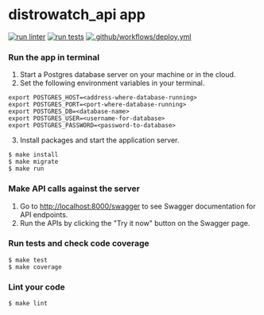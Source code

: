 # distrowatch_api app

[![run linter](https://github.com/adoubleyoueye/Distrowatch_API/actions/workflows/lint.yml/badge.svg)](https://github.com/adoubleyoueye/Distrowatch_API/actions/workflows/lint.yml)
[![run tests](https://github.com/adoubleyoueye/Distrowatch_API/actions/workflows/test.yml/badge.svg)](https://github.com/adoubleyoueye/Distrowatch_API/actions/workflows/test.yml)
[![.github/workflows/deploy.yml](https://github.com/adoubleyoueye/Distrowatch_API/actions/workflows/deploy.yml/badge.svg?branch=master)](https://github.com/adoubleyoueye/Distrowatch_API/actions/workflows/deploy.yml)

### Run the app in terminal

1. Start a Postgres database server on your machine or in the cloud.
2. Set the following environment variables in your terminal.

```
export POSTGRES_HOST=<address-where-database-running>
export POSTGRES_PORT=<port-where-database-running>
export POSTGRES_DB=<database-name>
export POSTGRES_USER=<username-for-database>
export POSTGRES_PASSWORD=<password-to-database>
```

3. Install packages and start the application server.

```
$ make install
$ make migrate
$ make run
```

### Make API calls against the server

1. Go to [http://localhost:8000/swagger](http://localhost:8000/swagger) to see Swagger documentation for API endpoints.
2. Run the APIs by clicking the "Try it now" button on the Swagger page.


### Run tests and check code coverage

```
$ make test
$ make coverage
```

### Lint your code

```
$ make lint
```
